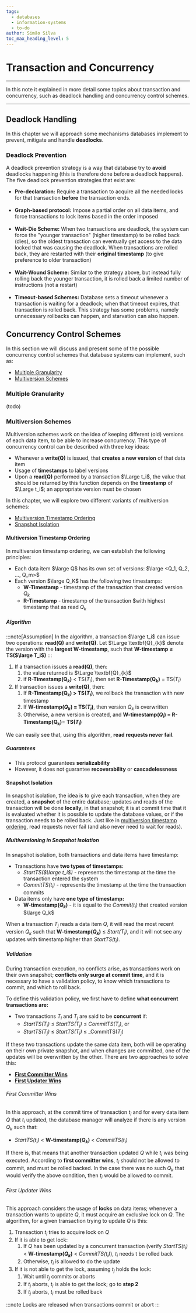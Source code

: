 ```yaml
---
tags:
  - databases
  - information-systems
  - to-do
author: Simão Silva
toc_max_heading_level: 5
---
```


# Transaction and Concurrency

---

In this note it explained in more detail some topics about transaction and concurrency, such as deadlock handling and concurrency control schemes.

---

## Deadlock Handling

In this chapter we will approach some mechanisms databases implement to prevent, mitigate and handle **deadlocks**.

### Deadlock Prevention

A deadlock prevention strategy is a way that database try to **avoid** deadlocks happening (this is therefore done before a deadlock happens). The five deadlock prevention strategies that exist are:

- **Pre-declaration:**  Require a transaction to acquire all the needed locks for that transaction **before** the transaction ends.
<br></br>
- **Graph-based protocol:** Impose a partial order on all data items, and force transactions to lock items based in the order imposed
<br></br>
- **Wait-Die Scheme:** When two transactions are deadlock, the system can force the "younger transaction" (higher timestamp) to be rolled back (dies), so the oldest transaction can eventually get access to the data locked that was causing the deadlock. When transactions are rolled back, they are restarted with their **original timestamp** (to give preference to older transaction)
<br></br>
- **Wait-Wound Scheme:** Similar to the strategy above, but instead fully rolling back the younger transaction, it is rolled back a limited number of instructions (not a restart)
<br></br>
- **Timeout-based Schemes:** Database sets a timeout whenever a transaction is waiting for a deadlock; when that timeout expires, that transaction is rolled back. This strategy has some problems, namely unnecessary rollbacks can happen, and starvation can also happen.

## Concurrency Control Schemes

In this section we will discuss and present some of the possible concurrency control schemes that database systems can implement, such as:

- [Multiple Granularity](#multiple-granularity)
- [Multiversion Schemes](#multiversion-schemes)

### Multiple Granularity

(todo)

### Multiversion Schemes

Multiversion schemes work on the idea of keeping different (old) versions of each data item, to be able to increase concurrency. This type of concurrency control can be described with three key ideas:

- Whenever a __write(Q)__ is issued, that **creates a new version** of that data item
- Usage of **timestamps** to label versions
- Upon a **read(Q)** performed by a transaction $\Large t_i$, the value that should be returned by this function depends on the **timestamp** of $\Large t_i$; an appropriate version must be chosen

In this chapter, we will explore two different  variants of multiversion schemes:

- [Multiversion Timestamp Ordering](#multiversion-timestamp-ordering)
- [Snapshot Isolation](#snapshot-isolation)

#### Multiversion Timestamp Ordering

In multiversion timestamp ordering, we can establish the following principles:

- Each data item $\large Q$ has its own set of versions: $\large <Q_1, Q_2, ..., Q_m>$ 
- Each version $\large Q_K$ has the following two timestamps:
	- **W-Timestamp** - timestamp of the transaction that created version $Q_k$
	- **R-Timestamp** - timestamp of the transaction $with highest timestamp that as read $Q_k$

##### Algorithm

:::note[Assumption]
In the algorithm, a transaction $\large t_i$ can issue two operations: **read(Q)** and **write(Q)**. Let $\Large \textbf{Q}_{k}$ denote the version with the **largest W-timestamp**, such that **W-timestamp $\textbf{≤}$ TS($\large T_i$)**
:::

1. If a transaction issues a **read(Q)**, then:
	1. the value returned is $\Large \textbf{Q}_{k}$
	2. if **R-Timestamp($\textbf{Q}_{k}$)** < TS($T_i$), then set **R-Timestamp($\textbf{Q}_{k}$)** = TS($T_i$)
2. If transaction issues a **write(Q)**, then:
	1. If **R-Timestamp($\textbf{Q}_\textbf{k}$) > TS($T_i$)**, we rollback the transaction with new timestamp
	2. If **W-timestamp($Q_k$) = TS($T_i$)**, then version $Q_k$ is overwritten
	3. Otherwise, a new version is created, and **W-timestamp($Q_i$) = R-Timestamp($\textbf{Q}_\textbf{k}$)**= **TS($T_i$)**

We can easily see that, using this algorithm, **read requests never fail**.

##### Guarantees

- This protocol guarantees **serializability**
- However, it does not guarantee **recoverability** or **cascadelessness**

#### Snapshot Isolation

In snapshot isolation, the idea is to give each transaction, when they are created, a **snapshot** of the entire database; updates and reads of the transaction will be done **locally**, in that snapshot; it is at commit time that it is evaluated whether it is possible to update the database values, or if the transaction needs to be rolled back. Just like in [multiversion timestamp ordering](#multiversion-timestamp-ordering), read requests never fail (and also never need to wait for reads).

##### Multiversioning in Snapshot Isolation

In snapshot isolation, both transactions and data items have timestamp:

- Transactions have **two types of timestamps:**
	- _StartTS($\large t_i$)_ - represents the timestamp at the time the transaction entered the system
	- _CommitTS($t_i$)_ - represents the timestamp at the time the transaction commits
- Data items only have **one type of timestamp:**
	- **W-timestamp($Q_k$)** - it is equal to the  _Commit($t_i$)_ that created version $\large Q_k$

When a transaction $T_j$ reads a data item $Q$, it will read the most recent version $Q_k$ such that  **W-timestamp($Q_k$)** $\le$ _Start($T_i$)_, and it will not see any updates with timestamp higher than _StartTS($t_i$)_.

##### Validation

During transaction execution, no conflicts arise, as transactions work on their own snapshot; **conflicts only surge at commit time**, and it is necessary to have a validation policy, to know which transactions to commit, and which to roll back.

To define this validation policy, we first have to define **what concurrent transactions are:**

- Two transactions $T_i$ and $T_j$ are said to be **concurrent** if:
	- _StartTS($T_i)$_ $\le$ _StartTS($T_j)$_ $\le$ _CommitTS($T_i$)_, or
	- _StartTS($T_j)$_ $\le$ _StartTS($T_i)$_ $\le$ _CommitTS($T_j$)

If these two transactions update the same data item, both will be operating on their own private snapshot, and when changes are committed, one of the updates will be overwritten by the other. There are two approaches to solve this:

- **[First Committer Wins](#first-committer-wins)**
- **[First Updater Wins](#first-updater-wins)**

###### First Committer Wins

In this approach, at the commit time of transaction $t_i$ and for every data item $Q$ that $t_i$ updated, the database manager will analyze if there is any version $Q_k$ such that:

- _StartTS($t_i$)_ $\lt$ **W-timestamp($Q_k$)** $\lt$ _CommitTS($t_i$)_

If there is, that means that another transaction updated $Q$ while $t_i$ was being executed. According to **first committer wins**, $t_i$ should not be allowed to commit, and must be rolled backed. In the case there was no such $Q_k$ that would verify the above condition, then $t_i$ would be allowed to commit.

###### First Updater Wins

This approach considers the usage of **locks** on data items; whenever a transaction wants to update $Q$, it must acquire an exclusive lock on $Q$. The algorithm, for a given transaction trying to update $Q$ is this:

1. Transaction $t_i$ tries to acquire lock on $Q$
2. If it is able to get lock:
	1. If $Q$ has been updated by a concurrent transaction (verify _StartTS($t_i$)_ $\lt$ **W-timestamp($Q_k$)** $\lt$ _CommitTS($t_i$)_), $t_i$ needs t be rolled back
	2. Otherwise, $t_i$ is allowed to do the update
3. If it is not able to get the lock, assuming $t_j$ holds the lock:
	1. Wait until $t_j$ commits or aborts
	2. If $t_j$ aborts, $t_i$ is able to get the lock; go to **step 2**
	3. If $t_j$ aborts, $t_i$ must be rolled back

:::note
Locks are released when transactions commit or abort
:::

